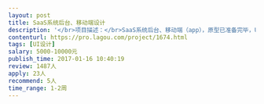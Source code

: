 ```yaml
---                
layout: post       
title: SaaS系统后台、移动端设计           
description: '</br>项目描述：</br>SaaS系统后台、移动端（app），原型已准备完毕，UI、交互设计</br></br>人员要求：</br>1、 需要有创意理念</br>2、 需要有招牌作品展示</br>3、 需要能快速保质完成项目安排</br>4、 可长期合作</br>'     
contenturl: https://pro.lagou.com/project/1674.html      
tags: [UI设计]            
salary: 5000-10000元          
publish_time: 2017-01-16 10:40:19         
review: 1487人                   
apply: 23人                   
recommend: 5人                   
time_range: 1-2周              
---                 
```

